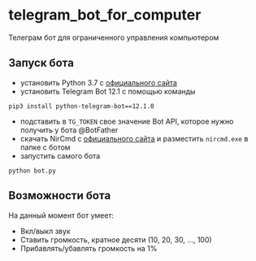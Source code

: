 # telegram_bot_for_computer
Телеграм бот для ограниченного управления компьютером

## Запуск бота
- установить Python 3.7 с [официального сайта](https://www.python.org/)
- установить Telegram Bot 12.1 с помощью команды
```
pip3 install python-telegram-bot==12.1.0
```
- подставить в `TG_TOKEN` свое значение Bot API, которое нужно получить у бота @BotFather
- скачать NirCmd с [официального сайта](http://www.nirsoft.net/utils/nircmd.html) и разместить `nircmd.exe` в папке с ботом
- запустить самого бота 
```
python bot.py
```

## Возможности бота
На данный момент бот умеет:
- Вкл/выкл звук
- Ставить громкость, кратное десяти (10, 20, 30, ..., 100)
- Прибавлять/убавлять громкость на 1%
